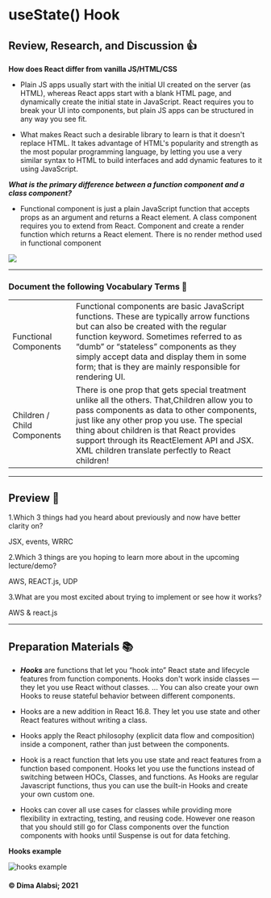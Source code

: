 # useState() Hook

## Review, Research, and Discussion 👍

**How does React differ from vanilla JS/HTML/CSS**

* Plain JS apps usually start with the initial UI created on the server (as HTML), whereas React apps start with a blank HTML page, and dynamically create the initial state in JavaScript. React requires you to break your UI into components, but plain JS apps can be structured in any way you see fit.

* What makes React such a desirable library to learn is that it doesn't replace HTML. It takes advantage of HTML's popularity and strength as the most popular programming language, by letting you use a very similar syntax to HTML to build interfaces and add dynamic features to it using JavaScript.

***What is the primary difference between a function component and a class component?***

*  Functional component is just a plain JavaScript function that accepts props as an argument and returns a React element. A class component requires you to extend from React. Component and create a render function which returns a React element. There is no render method used in functional component

![](https://miro.medium.com/max/1400/1*6-bN_FxEMfRTHZSouF8DLg.png)




--------------------------------------------------------------------------


### Document the following Vocabulary Terms 📑
|||
|-----|-----|
|Functional Components|Functional components are basic JavaScript functions. These are typically arrow functions but can also be created with the regular function keyword. Sometimes referred to as “dumb” or “stateless” components as they simply accept data and display them in some form; that is they are mainly responsible for rendering UI.|
|Children / Child Components|There is one prop that gets special treatment unlike all the others. That,Children allow you to pass components as data to other components, just like any other prop you use. The special thing about children is that React provides support through its ReactElement API and JSX. XML children translate perfectly to React children!|

----------------------------------------------

## Preview 📙

1.Which 3 things had you heard about previously and now have better clarity on?

JSX,
events,
WRRC

2.Which 3 things are you hoping to learn more about in the upcoming lecture/demo?

AWS,
REACT.js,
UDP

3.What are you most excited about trying to implement or see how it works?

AWS & react.js


----------------------------------------------

## Preparation Materials 📚

* ***Hooks*** are functions that let you “hook into” React state and lifecycle features from function components. Hooks don't work inside classes — they let you use React without classes. ... You can also create your own Hooks to reuse stateful behavior between different components.

* Hooks are a new addition in React 16.8. They let you use state and other React features without writing a class.


* Hooks apply the React philosophy (explicit data flow and composition) inside a component, rather than just between the components.

* Hook is a react function that lets you use state and react features from a function based component. Hooks let you use the functions instead of switching between HOCs, Classes, and functions. As Hooks are regular Javascript functions, thus you can use the built-in Hooks and create your own custom one.

* Hooks can cover all use cases for classes while providing more flexibility in extracting, testing, and reusing code. However one reason that you should still go for Class components over the function components with hooks until Suspense is out for data fetching.


**Hooks example** 

![hooks example](https://miro.medium.com/max/2000/1*irVQowoE01OYqAsuGzHycg.png)

 #### &copy; Dima Alabsi; 2021